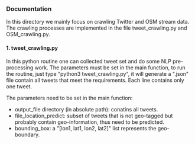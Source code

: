 ### Documentation
In this directory we mainly focus on crawling Twitter and OSM stream data. The crawling processes are implemented in the file tweet_crawling.py and OSM_crawling.py.

#### 1. tweet_crawling.py
In this python routine one can collected tweet set and do some NLP pre-processing work. The parameters must be set in the main function, to run the routine, just type "python3 tweet_crawling.py", it will generate a ".json" file contain all tweets that meet the requirements. Each line contains only one tweet.

The parameters need to be set in the main function:
-  output_file directory (in absolute path): conatins all tweets.
-  file_location_predict: subset of tweets that is not geo-tagged but probably contain geo-information, thus need to be predicted.
-  bounding_box: a "[lon1, lat1, lon2, lat2]" list represents the geo-boundary. 
